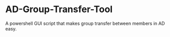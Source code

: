 # AD-Group-Transfer-Tool
A powershell GUI script that makes group transfer between members in AD easy.
